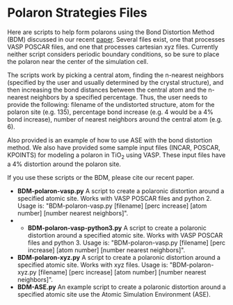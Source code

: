 # Polaron Strategies Files
Here are scripts to help form polarons using the Bond Distortion Method (BDM) discussed in our recent [paper](https://doi.org/10.1021/acs.jctc.0c00374). Several files exist, one that processes VASP POSCAR files, and one that processes cartesian xyz files. Currently neither script considers periodic boundary conditions, so be sure to place the polaron near the center of the simulation cell. 

The scripts work by picking a central atom, finding the n-nearest neighbors (specified by the user and usually determined by the crystal structure), and then increasing the bond distances between the central atom and the n-nearest neighbors by a specified percentage. Thus, the user needs to provide the following: filename of the undistorted structure, atom for the polaron site (e.g. 135), percentage bond increase (e.g. 4 would be a 4% bond increase), number of nearest neighbors around the central atom (e.g. 6). 

Also provided is an example of how to use ASE with the bond distortion method. We also have provided some sample input files (INCAR, POSCAR, KPOINTS) for modeling a polaron in TiO<sub>2</sub> using VASP. These input files have a 4% distortion around the polaron site.

If you use these scripts or the BDM, please cite our recent paper. 



- **BDM-polaron-vasp.py** A script to create a polaronic distortion around a specified atomic site. Works with VASP POSCAR files and python 2. Usage is: "BDM-polaron-vasp.py [filename] [perc increase] [atom number] [number nearest neighbors]".
- - **BDM-polaron-vasp-python3.py** A script to create a polaronic distortion around a specified atomic site. Works with VASP POSCAR files and python 3. Usage is: "BDM-polaron-vasp.py [filename] [perc increase] [atom number] [number nearest neighbors]".
- **BDM-polaron-xyz.py** A script to create a polaronic distortion around a specified atomic site. Works with xyz files. Usage is: "BDM-polaron-xyz.py [filename] [perc increase] [atom number] [number nearest neighbors]".
- **BDM-ASE.py** An example script to create a polaronic distortion around a specified atomic site use the Atomic Simulation Environment (ASE). 

